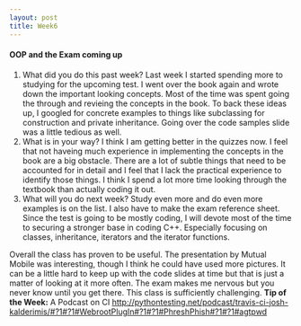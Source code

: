 ```yaml
---
layout: post
title: Week6
---
```


#### OOP and the Exam coming up
1. What did you do this past week?
Last week I started spending more to studying for the upcoming test. I went over the book again and wrote down the important looking concepts. Most of the time was spent going the through and revieing the concepts in the book. To back these ideas up, I googled for concrete examples to things like subclassing for construction and private inheritance. Going over the code samples slide was a little tedious as well.
2. What is in your way?
I think I am getting better in the quizzes now. I feel that not haveing much experience in implementing the concepts in the book are a big obstacle. There are a lot of subtle things that need to be accounted for in detail and I feel that I lack the practical experience to identify those things. I think I spend a lot more time looking through the textbook than actually coding it out.
3. What will you do next week?
Study even more and do even more examples is on the list. I also have to make the exam reference sheet. Since the test is going to be mostly coding, I will devote most of the time to securing a stronger base in coding C++. Especially focusing on classes, inheritance, iterators and the iterator functions.

Overall the class has proven to be useful. The presentation by Mutual Mobile was interesting, though I think he could have used more pictures. It can be a little hard to keep up with the code slides at time but that is just a matter of looking at it more often. The exam makes me nervous but you never know until you get there. This class is sufficiently challenging.
**Tip of the Week:**  A Podcast on CI
<http://pythontesting.net/podcast/travis-ci-josh-kalderimis/#?1#?1#WebrootPlugIn#?1#?1#PhreshPhish#?1#?1#agtpwd>
